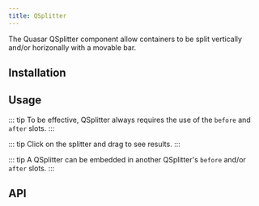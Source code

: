 ```yaml
---
title: QSplitter
---
```


The Quasar QSplitter component allow containers to be split vertically and/or horizonally with a movable bar.

## Installation
<doc-installation components="QSplitter" />

## Usage

::: tip
To be effective, QSplitter always requires the use of the `before` and `after` slots.
:::

::: tip
Click on the splitter and drag to see results.
:::

<doc-example title="Basic" file="QSplitter/Basic" />

<doc-example title="Horizontal" file="QSplitter/Horizontal" />

<doc-example title="Limits" file="QSplitter/Limits" />

<doc-example title="Disable" file="QSplitter/Disable" />

<doc-example title="Separator Class" file="QSplitter/SeparatorClass" />

<doc-example title="Separator Style" file="QSplitter/SeparatorStyle" />

::: tip
A QSplitter can be embedded in another QSplitter's `before` and/or `after` slots.
:::

<doc-example title="Embedded" file="QSplitter/Embedded" />

## API
<doc-api file="QSplitter" />
